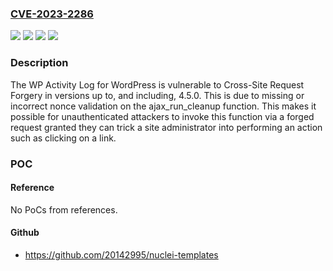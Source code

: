 ### [CVE-2023-2286](https://cve.mitre.org/cgi-bin/cvename.cgi?name=CVE-2023-2286)
![](https://img.shields.io/static/v1?label=Product&message=WP%20Activity%20Log%20Premium&color=blue)
![](https://img.shields.io/static/v1?label=Product&message=WP%20Activity%20Log&color=blue)
![](https://img.shields.io/static/v1?label=Version&message=*%3C%3D%204.5.0%20&color=brighgreen)
![](https://img.shields.io/static/v1?label=Vulnerability&message=CWE-352%20Cross-Site%20Request%20Forgery%20(CSRF)&color=brighgreen)

### Description

The WP Activity Log for WordPress is vulnerable to Cross-Site Request Forgery in versions up to, and including, 4.5.0. This is due to missing or incorrect nonce validation on the ajax_run_cleanup function. This makes it possible for unauthenticated attackers to invoke this function via a forged request granted they can trick a site administrator into performing an action such as clicking on a link.

### POC

#### Reference
No PoCs from references.

#### Github
- https://github.com/20142995/nuclei-templates

